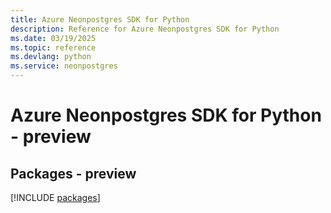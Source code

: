 ```yaml
---
title: Azure Neonpostgres SDK for Python
description: Reference for Azure Neonpostgres SDK for Python
ms.date: 03/19/2025
ms.topic: reference
ms.devlang: python
ms.service: neonpostgres
---
```

# Azure Neonpostgres SDK for Python - preview
## Packages - preview
[!INCLUDE [packages](neonpostgres-index.md)]